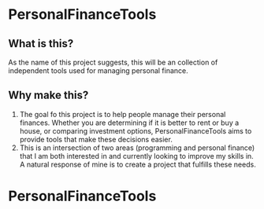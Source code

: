 # PersonalFinanceTools

## What is this?
  As the name of this project suggests, this will be an collection of independent tools used for managing personal finance.  

## Why make this?
  1.  The goal fo this project is to help people manage their personal finances.  Whether you are determining if it is better to rent or buy a house, or comparing investment options, PersonalFinanceTools aims to provide tools that make these decisions easier.
  2.  This is an intersection of two areas (programming and personal finance) that I am both interested in and currently looking to improve my skills in.  A natural response of mine is to create a project that fulfills these needs.
# PersonalFinanceTools
